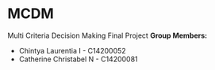 # MCDM
Multi Criteria Decision Making Final Project
**Group Members:** 
 * Chintya Laurentia I - C14200052
 * Catherine Christabel N - C14200081
